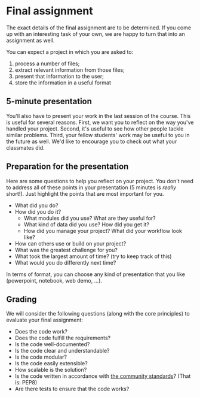 # Final assignment

The exact details of the final assignment are to be determined. If you come up with
an interesting task of your own, we are happy to turn that into an assignment as well.

You can expect a project in which you are asked to:

1. process a number of files;
2. extract relevant information from those files;
3. present that information to the user;
4. store the information in a useful format

## 5-minute presentation

You'll also have to present your work in the last session of the course. This is
useful for several reasons. First, we want you to reflect on the way you've handled
your project. Second, it's useful to see how other people tackle similar problems.
Third, your fellow students' work may be useful to you in the future as well. We'd
like to encourage you to check out what your classmates did.

## Preparation for the presentation

Here are some questions to help you reflect on your project. You don't need to
address all of these points in your presentation (5 minutes is *really* short!).
Just highlight the points that are most important for you.

* What did you do?
* How did you do it?
    - What modules did you use? What are they useful for?
    - What kind of data did you use? How did you get it?
    - How did you manage your project? What did your workflow look like?
* How can others use or build on your project?
* What was the greatest challenge for you?
* What took the largest amount of time? (try to keep track of this)
* What would you do differently next time?

In terms of format, you can choose any kind of presentation that you like (powerpoint, notebook, web demo, ...).

## Grading

We will consider the following questions (along with the core principles) to evaluate your final assignment:

* Does the code work?
* Does the code fulfill the requirements?
* Is the code well-documented?
* Is the code clear and understandable?
* Is the code modular?
* Is the code easily extensible?
* How scalable is the solution?
* Is the code written in accordance with [the community standards](http://pep8.org/)? (That is: PEP8)
* Are there tests to ensure that the code works?
